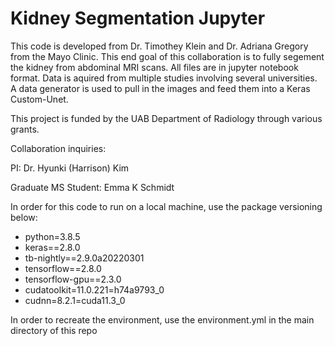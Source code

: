 # Kidney Segmentation Jupyter
 This code is developed from Dr. Timothey Klein and Dr. Adriana Gregory from the Mayo Clinic.
 This end goal of this collaboration is to fully segement the kidney from abdominal MRI scans. All files are in jupyter notebook format. Data is aquired from multiple studies involving several universities. A data generator is used to pull in the images and feed them into a Keras Custom-Unet. 
 
 This project is funded by the UAB Department of Radiology through various grants.
 
 
 Collaboration inquiries: 
 
 PI: Dr. Hyunki (Harrison) Kim
 
 Graduate MS Student: Emma K Schmidt


In order for this code to run on a local machine, use the package versioning below:

- python=3.8.5
- keras==2.8.0
- tb-nightly==2.9.0a20220301
- tensorflow==2.8.0
- tensorflow-gpu==2.3.0
- cudatoolkit=11.0.221=h74a9793_0
- cudnn=8.2.1=cuda11.3_0

In order to recreate the environment, use the environment.yml in the main directory of this repo
